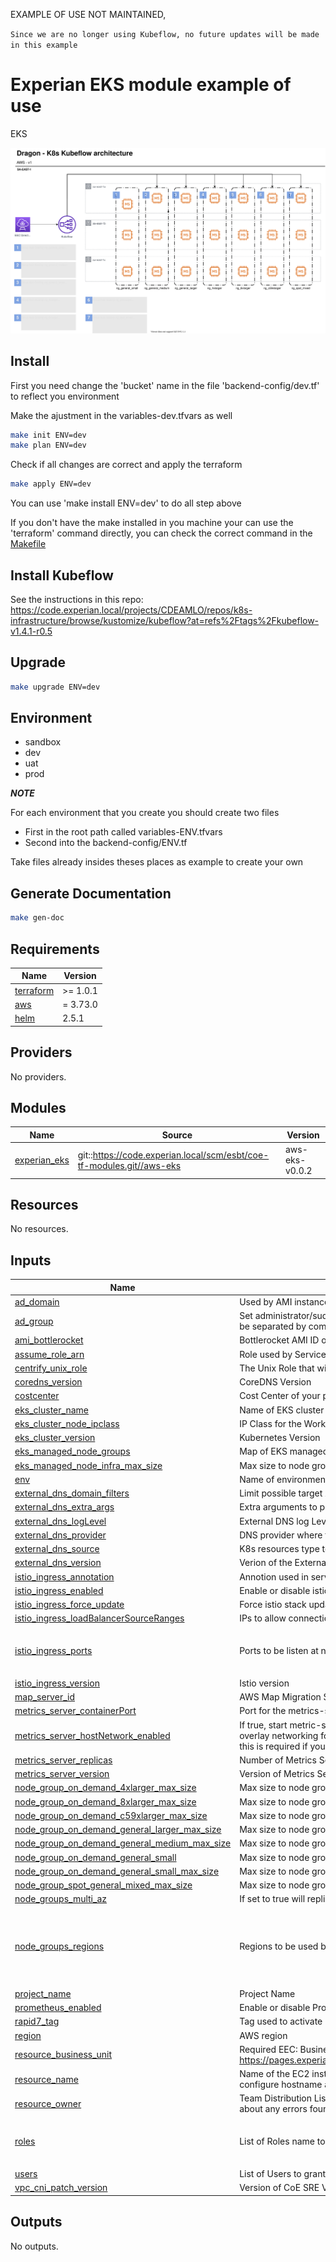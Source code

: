 <!-- BEGIN_TF_DOCS -->
EXAMPLE OF USE NOT MAINTAINED,

`Since we are no longer using Kubeflow, no future updates will be made in this example`

# Experian EKS module example of use

EKS

![Image](docs/Kubeflow.drawio.svg)

## Install

First you need change the 'bucket' name in the file 'backend-config/dev.tf' to reflect you environment

Make the ajustment in the variables-dev.tfvars as well

```bash
make init ENV=dev
make plan ENV=dev
```

Check if all changes are correct and apply the terraform

```bash
make apply ENV=dev
```

You can use 'make install ENV=dev' to do all step above

If you don't have the make installed in you machine your can use the 'terraform' command directly, you can check the correct command in the [Makefile](Makefile)

## Install Kubeflow

See the instructions in this repo:  https://code.experian.local/projects/CDEAMLO/repos/k8s-infrastructure/browse/kustomize/kubeflow?at=refs%2Ftags%2Fkubeflow-v1.4.1-r0.5

## Upgrade

```bash
make upgrade ENV=dev
```

## Environment

- sandbox
- dev
- uat
- prod

***NOTE***

For each environment that you create you should create two files
- First in the root path called variables-ENV.tfvars
- Second into the backend-config/ENV.tf

Take files already insides theses places as example to create your own

## Generate Documentation

```bash
make gen-doc
```

## Requirements

| Name | Version |
|------|---------|
| <a name="requirement_terraform"></a> [terraform](#requirement\_terraform) | >= 1.0.1 |
| <a name="requirement_aws"></a> [aws](#requirement\_aws) | = 3.73.0 |
| <a name="requirement_helm"></a> [helm](#requirement\_helm) | 2.5.1 |

## Providers

No providers.

## Modules

| Name | Source | Version |
|------|--------|---------|
| <a name="module_experian_eks"></a> [experian\_eks](#module\_experian\_eks) | git::https://code.experian.local/scm/esbt/coe-tf-modules.git//aws-eks | aws-eks-v0.0.2 |

## Resources

No resources.

## Inputs

| Name | Description | Type | Default | Required |
|------|-------------|------|---------|:--------:|
| <a name="input_ad_domain"></a> [ad\_domain](#input\_ad\_domain) | Used by AMI instance post build automation to join machine to the domain. | `string` | `"br.experian.local"` | no |
| <a name="input_ad_group"></a> [ad\_group](#input\_ad\_group) | Set administrator/sudo permissions for the specific AD group. If multiple groups need to be setup they can be separated by commas. | `string` | `""` | no |
| <a name="input_ami_bottlerocket"></a> [ami\_bottlerocket](#input\_ami\_bottlerocket) | Bottlerocket AMI ID or AUTO to get the latest AMI version | `string` | `"auto"` | no |
| <a name="input_assume_role_arn"></a> [assume\_role\_arn](#input\_assume\_role\_arn) | Role used by Service Catalog automation | `string` | `""` | no |
| <a name="input_centrify_unix_role"></a> [centrify\_unix\_role](#input\_centrify\_unix\_role) | The Unix Role that will be used to grant access and authorization to the Linux instance. | `string` | `""` | no |
| <a name="input_coredns_version"></a> [coredns\_version](#input\_coredns\_version) | CoreDNS Version | `string` | `"1.19.0"` | no |
| <a name="input_costcenter"></a> [costcenter](#input\_costcenter) | Cost Center of your project | `string` | `"finops-eks"` | no |
| <a name="input_eks_cluster_name"></a> [eks\_cluster\_name](#input\_eks\_cluster\_name) | Name of EKS cluster | `string` | n/a | yes |
| <a name="input_eks_cluster_node_ipclass"></a> [eks\_cluster\_node\_ipclass](#input\_eks\_cluster\_node\_ipclass) | IP Class for the Worker Nodes. Can be '10' (default) or '100' (used by EKS cluster for kubeflow) | `number` | `10` | no |
| <a name="input_eks_cluster_version"></a> [eks\_cluster\_version](#input\_eks\_cluster\_version) | Kubernetes Version | `string` | `"1.21"` | no |
| <a name="input_eks_managed_node_groups"></a> [eks\_managed\_node\_groups](#input\_eks\_managed\_node\_groups) | Map of EKS managed node group definitions to create | `map(any)` | `{}` | no |
| <a name="input_eks_managed_node_infra_max_size"></a> [eks\_managed\_node\_infra\_max\_size](#input\_eks\_managed\_node\_infra\_max\_size) | Max size to node group | `number` | `6` | no |
| <a name="input_env"></a> [env](#input\_env) | Name of environment (dev\|uat\|sandbox) | `string` | n/a | yes |
| <a name="input_external_dns_domain_filters"></a> [external\_dns\_domain\_filters](#input\_external\_dns\_domain\_filters) | Limit possible target zones by domain suffixes | `list(string)` | `[]` | no |
| <a name="input_external_dns_extra_args"></a> [external\_dns\_extra\_args](#input\_external\_dns\_extra\_args) | Extra arguments to pass to the external-dns container, these are needed for provider specific arguments | `list(string)` | `[]` | no |
| <a name="input_external_dns_logLevel"></a> [external\_dns\_logLevel](#input\_external\_dns\_logLevel) | External DNS log Level (panic, debug, info, warning, error, fatal | `string` | `"info"` | no |
| <a name="input_external_dns_provider"></a> [external\_dns\_provider](#input\_external\_dns\_provider) | DNS provider where the DNS records will be created | `string` | `"aws"` | no |
| <a name="input_external_dns_source"></a> [external\_dns\_source](#input\_external\_dns\_source) | K8s resources type to be observed for new DNS entries | `list(string)` | `[]` | no |
| <a name="input_external_dns_version"></a> [external\_dns\_version](#input\_external\_dns\_version) | Verion of the ExternalDNS | `string` | `"1.7.1"` | no |
| <a name="input_istio_ingress_annotation"></a> [istio\_ingress\_annotation](#input\_istio\_ingress\_annotation) | Annotion used in service object | `map(string)` | `{}` | no |
| <a name="input_istio_ingress_enabled"></a> [istio\_ingress\_enabled](#input\_istio\_ingress\_enabled) | Enable or disable istio, default yes | `bool` | `true` | no |
| <a name="input_istio_ingress_force_update"></a> [istio\_ingress\_force\_update](#input\_istio\_ingress\_force\_update) | Force istio stack update, default false | `bool` | `false` | no |
| <a name="input_istio_ingress_loadBalancerSourceRanges"></a> [istio\_ingress\_loadBalancerSourceRanges](#input\_istio\_ingress\_loadBalancerSourceRanges) | IPs to allow connection to 443 loadbalancer | `list(string)` | `[]` | no |
| <a name="input_istio_ingress_ports"></a> [istio\_ingress\_ports](#input\_istio\_ingress\_ports) | Ports to be listen at new Loadbalances | `list(map(string))` | <pre>[<br>  {}<br>]</pre> | no |
| <a name="input_istio_ingress_version"></a> [istio\_ingress\_version](#input\_istio\_ingress\_version) | Istio version | `string` | `"1.12.2"` | no |
| <a name="input_map_server_id"></a> [map\_server\_id](#input\_map\_server\_id) | AWS Map Migration Server Id | `string` | `""` | no |
| <a name="input_metrics_server_containerPort"></a> [metrics\_server\_containerPort](#input\_metrics\_server\_containerPort) | Port for the metrics-server container | `number` | n/a | yes |
| <a name="input_metrics_server_hostNetwork_enabled"></a> [metrics\_server\_hostNetwork\_enabled](#input\_metrics\_server\_hostNetwork\_enabled) | If true, start metric-server in hostNetwork mode. You would require this enabled if you use alternate overlay networking for pods and API server unable to communicate with metrics-server. As an example, this is required if you use Weave network on EKS | `bool` | n/a | yes |
| <a name="input_metrics_server_replicas"></a> [metrics\_server\_replicas](#input\_metrics\_server\_replicas) | Number of Metrics Server replicas to run | `number` | n/a | yes |
| <a name="input_metrics_server_version"></a> [metrics\_server\_version](#input\_metrics\_server\_version) | Version of Metrics Server | `string` | `"3.8.0"` | no |
| <a name="input_node_group_on_demand_4xlarger_max_size"></a> [node\_group\_on\_demand\_4xlarger\_max\_size](#input\_node\_group\_on\_demand\_4xlarger\_max\_size) | Max size to node group | `any` | `6` | no |
| <a name="input_node_group_on_demand_8xlarger_max_size"></a> [node\_group\_on\_demand\_8xlarger\_max\_size](#input\_node\_group\_on\_demand\_8xlarger\_max\_size) | Max size to node group | `any` | `6` | no |
| <a name="input_node_group_on_demand_c59xlarger_max_size"></a> [node\_group\_on\_demand\_c59xlarger\_max\_size](#input\_node\_group\_on\_demand\_c59xlarger\_max\_size) | Max size to node group | `any` | `6` | no |
| <a name="input_node_group_on_demand_general_larger_max_size"></a> [node\_group\_on\_demand\_general\_larger\_max\_size](#input\_node\_group\_on\_demand\_general\_larger\_max\_size) | Max size to node group | `number` | `6` | no |
| <a name="input_node_group_on_demand_general_medium_max_size"></a> [node\_group\_on\_demand\_general\_medium\_max\_size](#input\_node\_group\_on\_demand\_general\_medium\_max\_size) | Max size to node group | `number` | `6` | no |
| <a name="input_node_group_on_demand_general_small"></a> [node\_group\_on\_demand\_general\_small](#input\_node\_group\_on\_demand\_general\_small) | Max size to node group | `any` | `{}` | no |
| <a name="input_node_group_on_demand_general_small_max_size"></a> [node\_group\_on\_demand\_general\_small\_max\_size](#input\_node\_group\_on\_demand\_general\_small\_max\_size) | Max size to node group | `number` | `6` | no |
| <a name="input_node_group_spot_general_mixed_max_size"></a> [node\_group\_spot\_general\_mixed\_max\_size](#input\_node\_group\_spot\_general\_mixed\_max\_size) | Max size to node group | `number` | `6` | no |
| <a name="input_node_groups_multi_az"></a> [node\_groups\_multi\_az](#input\_node\_groups\_multi\_az) | If set to true will replicate each node group in all AZ set by node\_group\_regions | `bool` | `false` | no |
| <a name="input_node_groups_regions"></a> [node\_groups\_regions](#input\_node\_groups\_regions) | Regions to be used by node\_groups\_multi\_az | `list(any)` | <pre>[<br>  "sa-east-1a",<br>  "sa-east-1b",<br>  "sa-east-1c"<br>]</pre> | no |
| <a name="input_project_name"></a> [project\_name](#input\_project\_name) | Project Name | `string` | n/a | yes |
| <a name="input_prometheus_enabled"></a> [prometheus\_enabled](#input\_prometheus\_enabled) | Enable or disable Prometheus | `bool` | `true` | no |
| <a name="input_rapid7_tag"></a> [rapid7\_tag](#input\_rapid7\_tag) | Tag used to activate Rapid7 and monitor the assets based on the BU which is building the instances | `string` | n/a | yes |
| <a name="input_region"></a> [region](#input\_region) | AWS region | `string` | `"sa-east-1"` | no |
| <a name="input_resource_business_unit"></a> [resource\_business\_unit](#input\_resource\_business\_unit) | Required EEC: Business Unit name # https://pages.experian.com/display/SC/How+to+build+EC2+instances+using+the+Experian+Golden+AMIs | `string` | n/a | yes |
| <a name="input_resource_name"></a> [resource\_name](#input\_resource\_name) | Name of the EC2 instance (fully qualified domain name). The approved AMIs will also use this tag to configure hostname and hosts file in the machine | `string` | n/a | yes |
| <a name="input_resource_owner"></a> [resource\_owner](#input\_resource\_owner) | Team Distribution List that owns the EC2 instance. This email will also be used to notify the Distribution List about any errors found in the AMI post-build phase | `string` | n/a | yes |
| <a name="input_roles"></a> [roles](#input\_roles) | List of Roles name to grant Admin access to cluster. | `list(string)` | <pre>[<br>  "BUAdministratorAccessRole"<br>]</pre> | no |
| <a name="input_users"></a> [users](#input\_users) | List of Users to grant Admin access to cluster. | `list(string)` | `[]` | no |
| <a name="input_vpc_cni_patch_version"></a> [vpc\_cni\_patch\_version](#input\_vpc\_cni\_patch\_version) | Version of CoE SRE VPC CNI Patch | `string` | `"0.1.5"` | no |

## Outputs

No outputs.
<!-- END_TF_DOCS -->